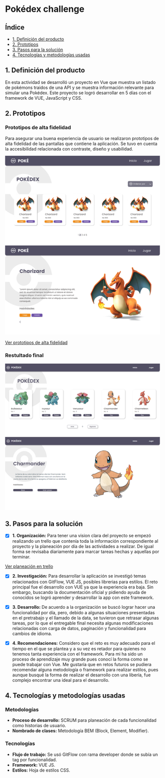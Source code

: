 # Pokédex challenge

## Índice

* [1. Definición del producto](#1-definición-del-producto)
* [2. Prototipos](#2-prototipos)
* [3. Pasos para la solución](#3-pasos-para-la-solución)
* [4. Tecnologías y metodologías usadas](#4-tecnologías-y-metodologías-usadas)

## 1. Definición del producto

En esta actividad se desarrolló un proyecto en Vue que muestra un listado de pokémons traidos de una API y se muestra información relevante para simular una Pokédex. Este proyecto se logró desarrollar en 5 días con el framework de VUE, JavaScript y CSS. 

## 2. Prototipos

### Prototipos de alta fidelidad

Para asegurar una buena experiencia de usuario se realizaron prototipos de alta fidelidad de las pantallas que contiene la aplicación. Se tuvo en cuenta la accesibilidad relacionada con contraste, diseño y usabilidad.

![Pokédex](./src/assets/pokedexMockup.png)
![Información del Pokémon](./src/assets/aboutMockup.png)

[Ver prototipos de alta fidelidad](https://www.figma.com/file/VN8aYnQ5FRI6Ivv2UOycmK/PokeChallengeMockups?node-id=0%3A1)

### Restultado final

![Pokédex](./src/assets/pokedexPage.png)
![Información del Pokémon](./src/assets/aboutPokemon.png)

## 3. Pasos para la solución

 - [X] **1. Organización:** Para tener una vision clara del proyecto se empezó realizando un trello que contenía toda la información correspondiente al proyecto y la planeación por día de las actividades a realizar. De igual forma se revisaba diariamente para marcar tareas hechas y aquellas por terminar. 

[Ver planeación en trello](https://trello.com/b/dIxgDem7/tech-test)

 - [X] **2. Investigación:** Para desarrollar la aplicación se investigó temas relacionados con GitFlow, VUE JS, posibles librerias para estilos. El reto principal fue el desarrollo con VUE ya que la experiencia era baja. Sin embargo, buscando la documentación oficial y pidiendo ayuda de conocidos se logró aprender y desarrollar la app con este framework. 

 - [X] **3. Desarrollo:** De acuerdo a la organización se buscó lograr hacer una funcionalidad por día, pero, debido a algunas situaciones presentadas en el pretrabajo y el llamado de la data, se tuvieron que retrasar algunas tareas, por lo que el entregable final necesita algunas modificaciones relacionadas con carga de datos, paginación y funcionalidad para cambios de idioma. 

 - [X] **4. Recomendaciones:** Considero que el reto es muy adecuado para el tiempo en el que se plantea y a su vez es retador para quienes no tenemos tanta experiencia con el framework. Para mi ha sido un proceso de aprendizaje muy grande pues conocí la forma como se puede trabajar con Vue. Me gustaría que en retos futuros se pudiera recomendar alguna metodología o framework para realizar estilos, pues aunque busqué la forma de realizar el desarrollo con una libería, fue complejo encontrar una ideal para el desarrollo. 
 
## 4. Tecnologías y metodologías usadas

### Metodologías

- **Proceso de desarrollo:** SCRUM para planeación de cada funcionalidad como historias de usuario.
- **Nombrado de clases:** Metodología BEM (Block, Element, Modifier).

### Tecnologías
- **Flujo de trabajo:** Se usó GitFlow con rama developer donde se subía un tag por funcionalidad.
- **Framework:** VUE JS.
- **Estilos:** Hoja de estilos CSS.